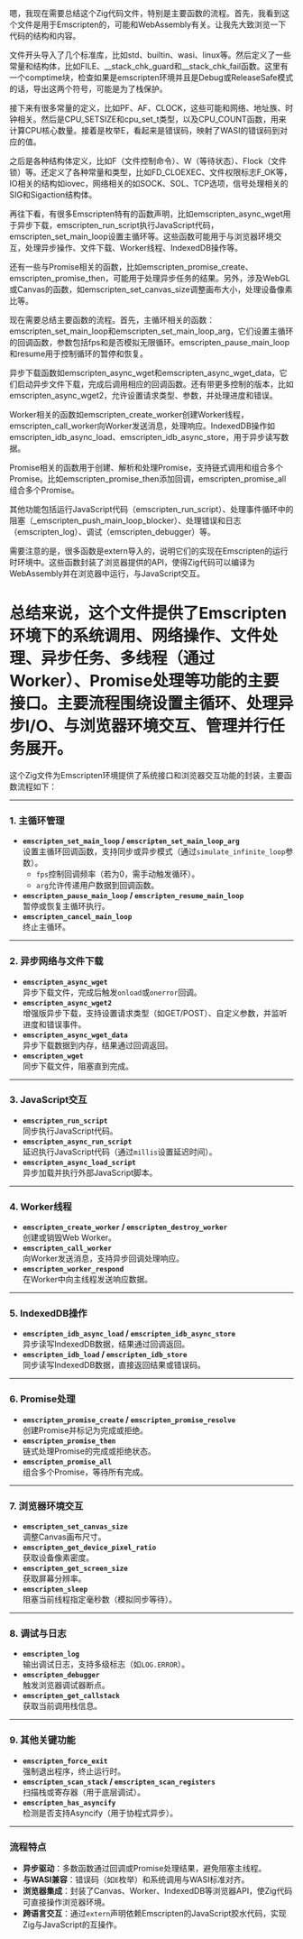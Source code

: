 嗯，我现在需要总结这个Zig代码文件，特别是主要函数的流程。首先，我看到这个文件是用于Emscripten的，可能和WebAssembly有关。让我先大致浏览一下代码的结构和内容。

文件开头导入了几个标准库，比如std、builtin、wasi、linux等。然后定义了一些常量和结构体，比如FILE、__stack_chk_guard和__stack_chk_fail函数。这里有一个comptime块，检查如果是emscripten环境并且是Debug或ReleaseSafe模式的话，导出这两个符号，可能是为了栈保护。

接下来有很多常量的定义，比如PF、AF、CLOCK，这些可能和网络、地址族、时钟相关。然后是CPU_SETSIZE和cpu_set_t类型，以及CPU_COUNT函数，用来计算CPU核心数量。接着是枚举E，看起来是错误码，映射了WASI的错误码到对应的值。

之后是各种结构体定义，比如F（文件控制命令）、W（等待状态）、Flock（文件锁）等。还定义了各种常量和类型，比如FD_CLOEXEC、文件权限标志F_OK等，IO相关的结构如iovec，网络相关的如SOCK、SOL、TCP选项，信号处理相关的SIG和Sigaction结构体。

再往下看，有很多Emscripten特有的函数声明，比如emscripten_async_wget用于异步下载，emscripten_run_script执行JavaScript代码，emscripten_set_main_loop设置主循环等。这些函数可能用于与浏览器环境交互，处理异步操作、文件下载、Worker线程、IndexedDB操作等。

还有一些与Promise相关的函数，比如emscripten_promise_create、emscripten_promise_then，可能用于处理异步任务的结果。另外，涉及WebGL或Canvas的函数，如emscripten_set_canvas_size调整画布大小，处理设备像素比等。

现在需要总结主要函数的流程。首先，主循环相关的函数：emscripten_set_main_loop和emscripten_set_main_loop_arg，它们设置主循环的回调函数，参数包括fps和是否模拟无限循环。emscripten_pause_main_loop和resume用于控制循环的暂停和恢复。

异步下载函数如emscripten_async_wget和emscripten_async_wget_data，它们启动异步文件下载，完成后调用相应的回调函数。还有带更多控制的版本，比如emscripten_async_wget2，允许设置请求类型、参数，并处理进度和错误。

Worker相关的函数如emscripten_create_worker创建Worker线程，emscripten_call_worker向Worker发送消息，处理响应。IndexedDB操作如emscripten_idb_async_load、emscripten_idb_async_store，用于异步读写数据。

Promise相关的函数用于创建、解析和处理Promise，支持链式调用和组合多个Promise。比如emscripten_promise_then添加回调，emscripten_promise_all组合多个Promise。

其他功能包括运行JavaScript代码（emscripten_run_script）、处理事件循环中的阻塞（_emscripten_push_main_loop_blocker）、处理错误和日志（emscripten_log）、调试（emscripten_debugger）等。

需要注意的是，很多函数是extern导入的，说明它们的实现在Emscripten的运行时环境中。这些函数封装了浏览器提供的API，使得Zig代码可以编译为WebAssembly并在浏览器中运行，与JavaScript交互。

总结来说，这个文件提供了Emscripten环境下的系统调用、网络操作、文件处理、异步任务、多线程（通过Worker）、Promise处理等功能的主要接口。主要流程围绕设置主循环、处理异步I/O、与浏览器环境交互、管理并行任务展开。
================================================
这个Zig文件为Emscripten环境提供了系统接口和浏览器交互功能的封装，主要函数流程如下：

---

### **1. 主循环管理**
- **`emscripten_set_main_loop` / `emscripten_set_main_loop_arg`**  
  设置主循环回调函数，支持同步或异步模式（通过`simulate_infinite_loop`参数）。  
  - `fps`控制回调频率（若为0，需手动触发循环）。  
  - `arg`允许传递用户数据到回调函数。  
- **`emscripten_pause_main_loop` / `emscripten_resume_main_loop`**  
  暂停或恢复主循环执行。  
- **`emscripten_cancel_main_loop`**  
  终止主循环。

---

### **2. 异步网络与文件下载**
- **`emscripten_async_wget`**  
  异步下载文件，完成后触发`onload`或`onerror`回调。  
- **`emscripten_async_wget2`**  
  增强版异步下载，支持设置请求类型（如GET/POST）、自定义参数，并监听进度和错误事件。  
- **`emscripten_async_wget_data`**  
  异步下载数据到内存，结果通过回调返回。  
- **`emscripten_wget`**  
  同步下载文件，阻塞直到完成。

---

### **3. JavaScript交互**
- **`emscripten_run_script`**  
  同步执行JavaScript代码。  
- **`emscripten_async_run_script`**  
  延迟执行JavaScript代码（通过`millis`设置延迟时间）。  
- **`emscripten_async_load_script`**  
  异步加载并执行外部JavaScript脚本。

---

### **4. Worker线程**
- **`emscripten_create_worker` / `emscripten_destroy_worker`**  
  创建或销毁Web Worker。  
- **`emscripten_call_worker`**  
  向Worker发送消息，支持异步回调处理响应。  
- **`emscripten_worker_respond`**  
  在Worker中向主线程发送响应数据。

---

### **5. IndexedDB操作**
- **`emscripten_idb_async_load` / `emscripten_idb_async_store`**  
  异步读写IndexedDB数据，结果通过回调返回。  
- **`emscripten_idb_load` / `emscripten_idb_store`**  
  同步读写IndexedDB数据，直接返回结果或错误码。

---

### **6. Promise处理**
- **`emscripten_promise_create` / `emscripten_promise_resolve`**  
  创建Promise并标记为完成或拒绝。  
- **`emscripten_promise_then`**  
  链式处理Promise的完成或拒绝状态。  
- **`emscripten_promise_all`**  
  组合多个Promise，等待所有完成。

---

### **7. 浏览器环境交互**
- **`emscripten_set_canvas_size`**  
  调整Canvas画布尺寸。  
- **`emscripten_get_device_pixel_ratio`**  
  获取设备像素密度。  
- **`emscripten_get_screen_size`**  
  获取屏幕分辨率。  
- **`emscripten_sleep`**  
  阻塞当前线程指定毫秒数（模拟同步等待）。

---

### **8. 调试与日志**
- **`emscripten_log`**  
  输出调试日志，支持多级标志（如`LOG.ERROR`）。  
- **`emscripten_debugger`**  
  触发浏览器调试器断点。  
- **`emscripten_get_callstack`**  
  获取当前调用栈信息。

---

### **9. 其他关键功能**
- **`emscripten_force_exit`**  
  强制退出程序，终止运行时。  
- **`emscripten_scan_stack` / `emscripten_scan_registers`**  
  扫描栈或寄存器（用于底层调试）。  
- **`emscripten_has_asyncify`**  
  检测是否支持Asyncify（用于协程式异步）。

---

### **流程特点**
- **异步驱动**：多数函数通过回调或Promise处理结果，避免阻塞主线程。  
- **与WASI兼容**：错误码（如`E`枚举）和系统调用与WASI标准对齐。  
- **浏览器集成**：封装了Canvas、Worker、IndexedDB等浏览器API，使Zig代码可直接操作浏览器环境。  
- **跨语言交互**：通过`extern`声明依赖Emscripten的JavaScript胶水代码，实现Zig与JavaScript的互操作。